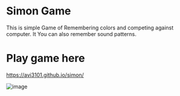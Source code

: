 # Simon Game
This is simple Game of Remembering colors and competing against computer. 
It You can also remember sound patterns. 

# Play game here 
https://avi3101.github.io/simon/

![image](https://user-images.githubusercontent.com/84957442/234488431-f0dc4d3e-aa07-491f-93f2-e70e8ddffc8f.png)
